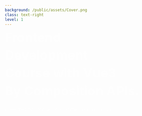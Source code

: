 ```yaml
---
background: /public/assets/Cover.png
class: text-right
level: 1
---
```


# Frontend 
# Development
# Course with Vue3
# By Composition APIs.

<div class="custom-display-credit abs-br m-6 text-xl">
  <p> Presented by Boonyawat Kwangta (บุณยวัฒน์ กวางต๊ะ) </p>
  <a href="https://github.com/slidevjs/slidev" target="_blank" class="slidev-icon-btn">
    <carbon:logo-github />
  </a>
</div>


<style>
.slidev-layout {
  padding: 28px;
  z-index: 0;
}
h1 {
  font-size: 2.5rem !important;
  line-height: 2.5rem !important;
  margin: 0 !important;
  margin-bottom: 16px !important;
  color: white !important;
  opacity: 0.8 !important;
}
.custom-display-credit {
  display: flex !important;
  align-item: center !important;
}
.custom-display-credit p {
  margin-right: 4px !important;
  color: white !important;
  opacity: 0.8 !important;
}
</style>

<!--
- สวัสดีครับขอต้อนรับเข้าสู่หลักสูตร Frontend Development Course with Vue3 By Composition APIs. ครับ
ผม นายบุณยวัฒน์ กวางต๊ะ เป็นผู้สอนหลักสูตรนี้ครับ

- Overview Slide
-->
